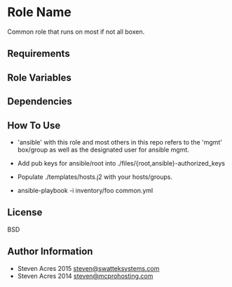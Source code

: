 Role Name
========

Common role that runs on most if not all boxen.

Requirements
------------


Role Variables
--------------


Dependencies
------------


How To Use
-------------------------

- 'ansible' with this role and most others in this repo refers to the 'mgmt' box/group as well as the designated user for ansible mgmt.

- Add pub keys for ansible/root into ./files/{root,ansible}-authorized_keys

- Populate ./templates/hosts.j2 with your hosts/groups.

- ansible-playbook -i inventory/foo common.yml

License
-------

BSD

Author Information
------------------

- Steven Acres 2015 <steven@swatteksystems.com>
- Steven Acres 2014 <steven@mcprohosting.com>
